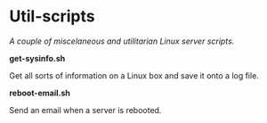 # Util-scripts

_A couple of miscelaneous and utilitarian Linux server scripts._

**get-sysinfo.sh**

Get all sorts of information on a Linux box and save it onto a log file.

**reboot-email.sh**

Send an email when a server is rebooted.



